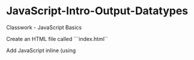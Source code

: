 # JavaScript-Intro-Output-Datatypes
Classwork - JavaScript Basics

Create an HTML file called ```index.html`` 

Add JavaScript inline (using <script> tags) that does the following:

* Defines a string variable called ```name``` and assign it your name

* Defines a numeric variable called ```age``` that contains your age

* Write the code to log ```My name is YOURNAME and I am YOURAGE``` in the developer console

 JavaScript

<!DOCTYPE html>
<html lang="en">
<head>
    <meta charset="UTF-8">
    <title>JavaScript Basics</title>
</head>
<body>
<script>
    var name = "Autumn"
    var age = 20
    console.log ("My name is " + name + " and I am "+age);
</script>
</body>
</html>
